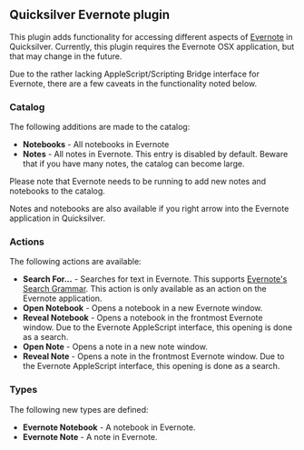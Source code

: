 ## Quicksilver Evernote plugin ##

This plugin adds functionality for accessing different aspects of
[Evernote](https://www.evernote.com/) in Quicksilver. Currently, this plugin
requires the Evernote OSX application, but that may change in the future.

Due to the rather lacking AppleScript/Scripting Bridge interface for Evernote,
there are a few caveats in the functionality noted below.

### Catalog ###

The following additions are made to the catalog:

* **Notebooks** - All notebooks in Evernote
* **Notes** - All notes in Evernote. This entry is disabled by default. Beware
  that if you have many notes, the catalog can become large.

Please note that Evernote needs to be running to add new notes and notebooks to
the catalog.

Notes and notebooks are also available if you right arrow into the Evernote
application in Quicksilver.

### Actions ###

The following actions are available:

* **Search For...** - Searches for text in Evernote. This supports [Evernote's
  Search Grammar](http://dev.evernote.com/documentation/cloud/chapters/search_grammar.php).
    This action is only available as an action on the Evernote application.
* **Open Notebook** - Opens a notebook in a new Evernote window.
* **Reveal Notebook** - Opens a notebook in the frontmost Evernote window. Due
  to the Evernote AppleScript interface, this opening is done as a search.
* **Open Note** - Opens a note in a new note window.
* **Reveal Note** - Opens a note in the frontmost Evernote window. Due to the
  Evernote AppleScript interface, this opening is done as a search.

### Types ###

The following new types are defined:

* **Evernote Notebook** - A notebook in Evernote.
* **Evernote Note** - A note in Evernote.

